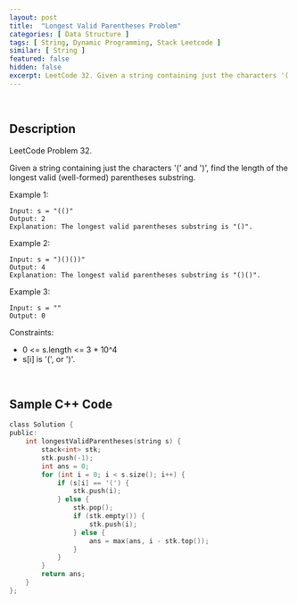 ```yaml
---
layout: post
title:  "Longest Valid Parentheses Problem"
categories: [ Data Structure ]
tags: [ String, Dynamic Programming, Stack Leetcode ]
similar: [ String ]
featured: false
hidden: false
excerpt: LeetCode 32. Given a string containing just the characters '(' and ')', find the length of the longest valid (well-formed) parentheses substring.
---
```


<br />

## Description

LeetCode Problem 32. 

Given a string containing just the characters '(' and ')', find the length of the longest valid (well-formed) parentheses substring.

 

Example 1:
```
Input: s = "(()"
Output: 2
Explanation: The longest valid parentheses substring is "()".
```

Example 2:
```
Input: s = ")()())"
Output: 4
Explanation: The longest valid parentheses substring is "()()".
```

Example 3:
```
Input: s = ""
Output: 0
```

Constraints:

* 0 <= s.length <= 3 * 10^4
* s[i] is '(', or ')'.


<br />

## Sample C++ Code


```c
class Solution {
public:
    int longestValidParentheses(string s) {
        stack<int> stk;
        stk.push(-1);
        int ans = 0;
        for (int i = 0; i < s.size(); i++) {
            if (s[i] == '(') {
                stk.push(i);
            } else {
                stk.pop();
                if (stk.empty()) {
                    stk.push(i);
                } else {
                    ans = max(ans, i - stk.top());
                }
            }
        }
        return ans;
    }
};
```
